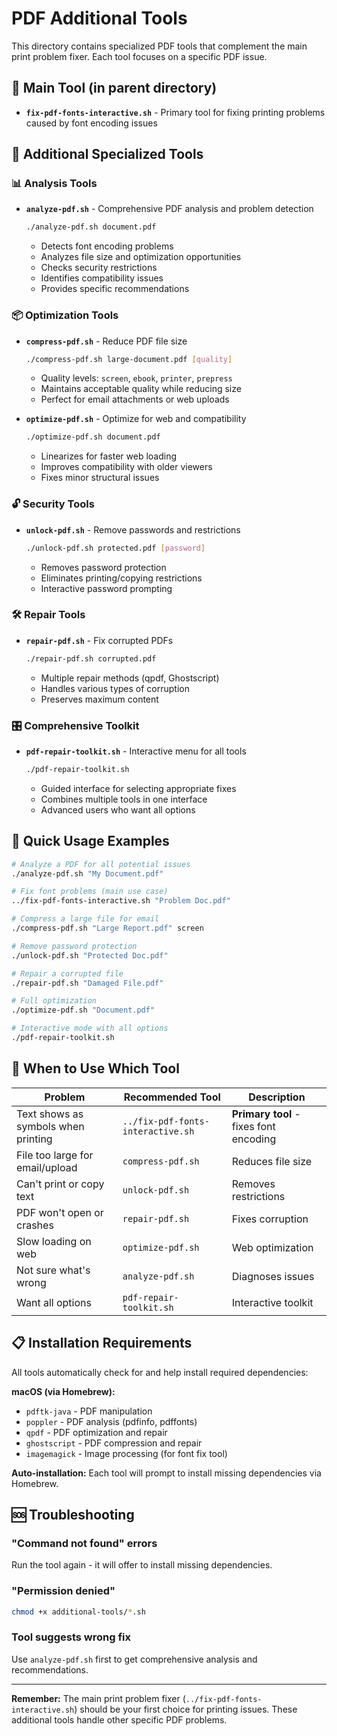 # PDF Additional Tools

This directory contains specialized PDF tools that complement the main print problem fixer. Each tool focuses on a specific PDF issue.

## 🎯 Main Tool (in parent directory)
- **`fix-pdf-fonts-interactive.sh`** - Primary tool for fixing printing problems caused by font encoding issues

## 🔧 Additional Specialized Tools

### 📊 Analysis Tools
- **`analyze-pdf.sh`** - Comprehensive PDF analysis and problem detection
  ```bash
  ./analyze-pdf.sh document.pdf
  ```
  - Detects font encoding problems
  - Analyzes file size and optimization opportunities
  - Checks security restrictions
  - Identifies compatibility issues
  - Provides specific recommendations

### 📦 Optimization Tools  
- **`compress-pdf.sh`** - Reduce PDF file size
  ```bash
  ./compress-pdf.sh large-document.pdf [quality]
  ```
  - Quality levels: `screen`, `ebook`, `printer`, `prepress`
  - Maintains acceptable quality while reducing size
  - Perfect for email attachments or web uploads

- **`optimize-pdf.sh`** - Optimize for web and compatibility
  ```bash
  ./optimize-pdf.sh document.pdf
  ```
  - Linearizes for faster web loading
  - Improves compatibility with older viewers
  - Fixes minor structural issues

### 🔓 Security Tools
- **`unlock-pdf.sh`** - Remove passwords and restrictions
  ```bash
  ./unlock-pdf.sh protected.pdf [password]
  ```
  - Removes password protection
  - Eliminates printing/copying restrictions
  - Interactive password prompting

### 🛠️ Repair Tools
- **`repair-pdf.sh`** - Fix corrupted PDFs
  ```bash
  ./repair-pdf.sh corrupted.pdf
  ```
  - Multiple repair methods (qpdf, Ghostscript)
  - Handles various types of corruption
  - Preserves maximum content

### 🎛️ Comprehensive Toolkit
- **`pdf-repair-toolkit.sh`** - Interactive menu for all tools
  ```bash
  ./pdf-repair-toolkit.sh
  ```
  - Guided interface for selecting appropriate fixes
  - Combines multiple tools in one interface
  - Advanced users who want all options

## 🚀 Quick Usage Examples

```bash
# Analyze a PDF for all potential issues
./analyze-pdf.sh "My Document.pdf"

# Fix font problems (main use case)
../fix-pdf-fonts-interactive.sh "Problem Doc.pdf"

# Compress a large file for email
./compress-pdf.sh "Large Report.pdf" screen

# Remove password protection
./unlock-pdf.sh "Protected Doc.pdf"

# Repair a corrupted file
./repair-pdf.sh "Damaged File.pdf"

# Full optimization
./optimize-pdf.sh "Document.pdf"

# Interactive mode with all options
./pdf-repair-toolkit.sh
```

## 🎯 When to Use Which Tool

| Problem | Recommended Tool | Description |
|---------|------------------|-------------|
| Text shows as symbols when printing | `../fix-pdf-fonts-interactive.sh` | **Primary tool** - fixes font encoding |
| File too large for email/upload | `compress-pdf.sh` | Reduces file size |
| Can't print or copy text | `unlock-pdf.sh` | Removes restrictions |
| PDF won't open or crashes | `repair-pdf.sh` | Fixes corruption |
| Slow loading on web | `optimize-pdf.sh` | Web optimization |
| Not sure what's wrong | `analyze-pdf.sh` | Diagnoses issues |
| Want all options | `pdf-repair-toolkit.sh` | Interactive toolkit |

## 📋 Installation Requirements

All tools automatically check for and help install required dependencies:

**macOS (via Homebrew):**
- `pdftk-java` - PDF manipulation
- `poppler` - PDF analysis (pdfinfo, pdffonts)
- `qpdf` - PDF optimization and repair
- `ghostscript` - PDF compression and repair
- `imagemagick` - Image processing (for font fix tool)

**Auto-installation:**
Each tool will prompt to install missing dependencies via Homebrew.

## 🆘 Troubleshooting

### "Command not found" errors
Run the tool again - it will offer to install missing dependencies.

### "Permission denied"
```bash
chmod +x additional-tools/*.sh
```

### Tool suggests wrong fix
Use `analyze-pdf.sh` first to get comprehensive analysis and recommendations.

---

**Remember:** The main print problem fixer (`../fix-pdf-fonts-interactive.sh`) should be your first choice for printing issues. These additional tools handle other specific PDF problems.